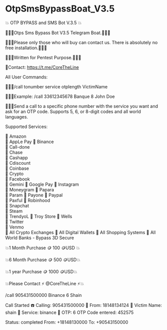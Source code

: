 # OtpSmsBypassBoat_V3.5

💥 OTP BYPASS and SMS Bot V.3.5 💥

👨‍👨‍👦‍Otps Sms Bypass Bot V3.5 Telegram Boat.👨‍👨‍👦‍

👨‍👨‍👦‍Please only those who will buy can contact us. There is absolutely no free installation.👨‍👨‍👦‍

👨‍👨‍👦‍Written for Pentest Purpose.👨‍👨‍👦‍

👘Contact: https://t.me/CoreTheLine

All User Commands:

👨‍👨‍👦‍/call tonumber service otplength VictimName  

👨‍👨‍👦‍Example: /call 33612345678 Banque 8 John Doe  

👨‍👨‍👦‍Send a call to a specific phone number with the service you want and ask for an OTP code. Supports 5, 6, or 8-digit codes and all world languages.

Supported Services:

🤑 Amazon  
🤑 AppLe Pay 
🤑 Binance  
🤑 Call-done  
🤑 Chase  
🤑 Cashapp  
🤑 Cdiscount  
🤑 Coinbase  
🤑 Crypto  
🤑 Facebook  
🤑 Gemini 
🤑 Google Pay 
🤑 Instagram  
🤑 Moneygram 
🤑 Papara  
🤑 Param 
🤑 Payone 
🤑 Paypal  
🤑 Paxful 
🤑 Robinhood  
🤑 Snapchat  
🤑 Steam  
🤑 TrendyoL
🤑 Troy Store
🤑 Wells  
🤑 Twitter  
🤑 Venmo  
🤑 All Crypto Exchanges
🤑 All Digital Wallets
🤑 All Shopping Systems
🤑 All World Banks - Bypass 3D Secure

💥1 Month Purchase 🪙 100 🪙USD 💥

💥6 Month Purchase 🪙 500 🪙USD💥

💥1 year Purchase 🪙 1000 🪙USD💥

💥Please Contact ⚡ @CoreTheLine ⚡💥

/call 905431500000 Binance 6 Shain

Call Started
☎️ Calling: 905431500000
📱 From: 18148134124
👤 Victim Name: shain
🏢 Service: binance
🔑 OTP: 6
OTP Code entered: 452575

Status: completed
From: +18148130000
To: +90543150000

